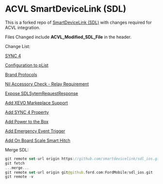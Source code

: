 # ACVL SmartDeviceLink (SDL)

This is a forked repo of [SmartDeviceLink (SDL)](https://github.com/smartdevicelink/sdl_ios) with changes required for ACVL integration.

Files Changed include **ACVL_Modified_SDL_File** in the header.

Change List:

[SYNC 4](https://github.ford.com/FordMobile/sdl_ag/pull/1)

[Configuration to pList](https://github.ford.com/FordMobile/sdl_ag/pull/2)

[Brand Protocols](https://github.ford.com/FordMobile/sdl_ag/pull/3)

[Nil Accessory Check - Relay Requirement](https://github.ford.com/FordMobile/sdl_ag/pull/6)

[Expose SDLSytemRequestResponse](https://github.ford.com/FordMobile/sdl_ios/pull/7)

[Add XEVO Markeplace Support](https://github.ford.com/FordMobile/sdl_ios/pull/9)

[Add SYNC 4 Property](https://github.ford.com/FordMobile/sdl_ag/pull/26)

[Add Power to the Box](https://github.ford.com/FordMobile/sdl_ios/pull/21)

[Add Emergency Event Trigger](https://github.ford.com/FordMobile/sdl_ios/pull/24)

[Add On Board Scale Smart Hitch](https://github.ford.com/FordMobile/sdl_ios/pull/27)

Merge SDL:

```swift
git remote set-url origin https://github.com/smartdevicelink/sdl_ios.git
git fetch
...merge...
git remote set-url origin git@github.ford.com:FordMobile/sdl_ios.git
git remote -v
```
